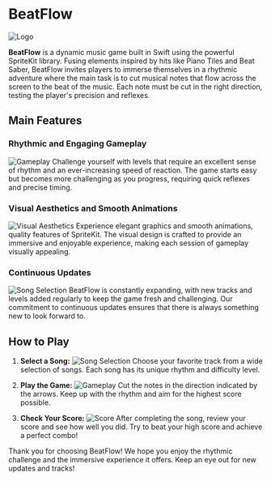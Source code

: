 # BeatFlow

![Logo](Unknown-3-300x300.png)

**BeatFlow** is a dynamic music game built in Swift using the powerful SpriteKit library. Fusing elements inspired by hits like Piano Tiles and Beat Saber, BeatFlow invites players to immerse themselves in a rhythmic adventure where the main task is to cut musical notes that flow across the screen to the beat of the music. Each note must be cut in the right direction, testing the player's precision and reflexes.

## Main Features

### Rhythmic and Engaging Gameplay
![Gameplay](Screenshot-2023-12-18-at-16.04.30.png)
Challenge yourself with levels that require an excellent sense of rhythm and an ever-increasing speed of reaction. The game starts easy but becomes more challenging as you progress, requiring quick reflexes and precise timing.

### Visual Aesthetics and Smooth Animations
![Visual Aesthetics](Screenshot-2023-12-18-at-16.04.07.png)
Experience elegant graphics and smooth animations, quality features of SpriteKit. The visual design is crafted to provide an immersive and enjoyable experience, making each session of gameplay visually appealing.

### Continuous Updates
![Song Selection](Screenshot-2023-12-18-at-16.04.44.png)
BeatFlow is constantly expanding, with new tracks and levels added regularly to keep the game fresh and challenging. Our commitment to continuous updates ensures that there is always something new to look forward to.

## How to Play

1. **Select a Song:**
   ![Song Selection](Screenshot-2023-12-18-at-16.03.58.png)
   Choose your favorite track from a wide selection of songs. Each song has its unique rhythm and difficulty level.

2. **Play the Game:**
   ![Gameplay](Screenshot-2023-12-18-at-16.04.30.png)
   Cut the notes in the direction indicated by the arrows. Keep up with the rhythm and aim for the highest score possible.

3. **Check Your Score:**
   ![Score](path/to/Screenshot-2023-12-18-at-16.04.44.png)
   After completing the song, review your score and see how well you did. Try to beat your high score and achieve a perfect combo!

Thank you for choosing BeatFlow! We hope you enjoy the rhythmic challenge and the immersive experience it offers. Keep an eye out for new updates and tracks!
